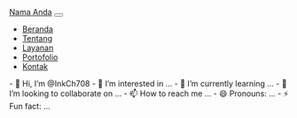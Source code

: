 <nav class="navbar navbar-expand-lg fixed-top navbarScroll">
  <div class="container">
    <a class="navbar-brand" href="#">Nama Anda</a>
    <button class="navbar-toggler" type="button" data-bs-toggle="collapse" data-bs-target="#navbarSupportedContent" aria-controls="navbarSupportedContent" aria-expanded="false" aria-label="Toggle navigation">
      <span class="navbar-toggler-icon"></span>
    </button>
    <div class="collapse navbar-collapse" id="navbarSupportedContent">
      <ul class="navbar-nav ms-auto">
        <li class="nav-item active">
          <a class="nav-link" href="#home">Beranda</a>
        </li>
        <li class="nav-item">
          <a class="nav-link" href="#about">Tentang</a>
        </li>
        <li class="nav-item">
          <a class="nav-link" href="#services">Layanan</a>
        </li>
        <li class="nav-item">
          <a class="nav-link" href="#portfolio">Portofolio</a>
        </li>
        <li class="nav-item">
          <a class="nav-link" href="#contact">Kontak</a>
        </li>
      </ul>
    </div>
  </div>
</nav>
- 👋 Hi, I’m @InkCh708
- 👀 I’m interested in ...
- 🌱 I’m currently learning ...
- 💞️ I’m looking to collaborate on ...
- 📫 How to reach me ...
- 😄 Pronouns: ...
- ⚡ Fun fact: ...

<!---
InkCh708/InkCh708 is a ✨ special ✨ repository because its `README.md` (this file) appears on your GitHub profile.
You can click the Preview link to take a look at your changes.
--->
